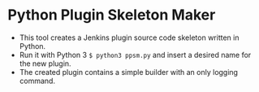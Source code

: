 # Python Plugin Skeleton Maker #
*  This tool creates a Jenkins plugin source code skeleton written in Python.  
*  Run it with Python 3 `$ python3 ppsm.py` and insert a desired name for the new plugin.  
*  The created plugin contains a simple builder with an only logging command.  
